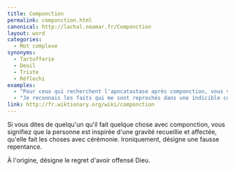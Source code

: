 ```yaml
---
title: Componction
permalink: componction.html
canonical: http://lachal.neamar.fr/Componction
layout: word
categories:
  - Mot complexe
synonyms:
  - Tartufferie
  - Deuil
  - Triste
  - Réflechi
examples:
  - "Pour ceux qui recherchent l'apocatastase après componction, vous voilà servis !"
  - "Je reconnais les faits qui me sont reprochés dans une indicible componction…je vous rajoute donc le point injustement spolié !"
link: http://fr.wiktionary.org/wiki/componction
---
```


Si vous dites de quelqu'un qu'il fait quelque chose avec componction, vous signifiez que la personne est inspirée d'une gravité recueillie et affectée, qu'elle fait les choses avec cérémonie.
Ironiquement, désigne une fausse repentance.

À l'origine, désigne le regret d'avoir offensé Dieu.

